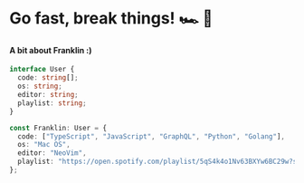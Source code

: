 # Go fast, break things! 🏎 🚀 

#### A bit about Franklin :)

```typescript
interface User {
  code: string[];
  os: string;
  editor: string;
  playlist: string;
}

const Franklin: User = {
  code: ["TypeScript", "JavaScript", "GraphQL", "Python", "Golang"],
  os: "Mac OS",
  editor: "NeoVim",
  playlist: "https://open.spotify.com/playlist/5qS4k4o1Nv63BXYw6BC29w?si=8b0df14856ff4891"
};
```
